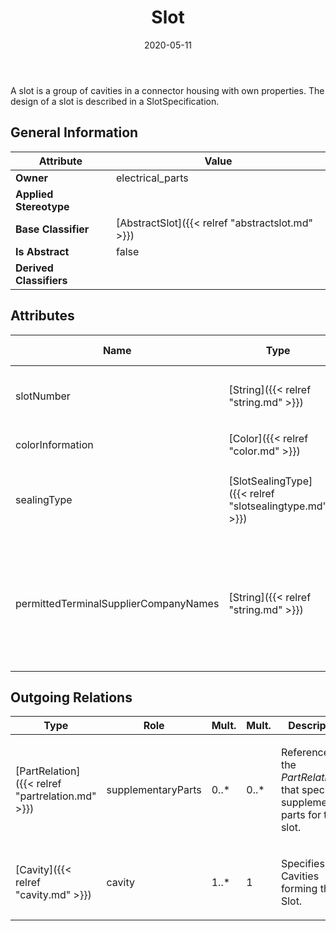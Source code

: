 ﻿---
title: Slot
toc: false
type: specs
date: "2020-05-11"
draft: false
specification: VEC
version: 1.2.0
documentType: "Recommendation"
elementType: Class
classes:
  - Slot
menu_name: vec-1.2.0
---
<p> A slot is a group of cavities in a connector housing with own properties. The design of a slot is described in a SlotSpecification.      </p>

## General Information

| Attribute               | Value |
|-------------------------|-------|
| **Owner**               | electrical_parts |
| **Applied Stereotype**  |   |
| **Base Classifier**     | [AbstractSlot]({{< relref "abstractslot.md" >}})<br/>  |
| **Is Abstract**         | false |
| **Derived Classifiers** |   |

## Attributes
|  Name  |  Type  |  Mult.  |  Description  |  Owning Classifier  |
|--------|--------|---------|---------------|--------------|
|slotNumber | [String]({{< relref "string.md" >}}) | 0..1 | <p>Specifies the number of the slot. This must be unique within a ConnectorHousingSpecification.  </p> | [AbstractSlot]({{< relref "abstractslot.md" >}}) |
|colorInformation | [Color]({{< relref "color.md" >}}) | 0..* | <p> Specifies the color of the slot.      </p> | [Slot]({{< relref "slot.md" >}}) |
|sealingType | [SlotSealingType]({{< relref "slotsealingtype.md" >}}) | 0..1 | <p> Specifies the type of the sealing of the slot, if sealed. The values are defined in an <i>OpenEnumeration</i>.      </p> | [Slot]({{< relref "slot.md" >}}) |
|permittedTerminalSupplierCompanyNames | [String]({{< relref "string.md" >}}) | 0..* | <p> If this attribute is defined, it is only permitted to use terminals of one of the listed terminal suppliers.      </p>      <p> The used company name shall be same as the one used as <i>PartVersion.companyName</i> for part numbers of this supplier.      </p> | [Slot]({{< relref "slot.md" >}}) |

## Outgoing Relations
|    Type  |   Role   |   Mult.   |   Mult.   |   Description   |
|----------|----------|-----------|-----------|-----------------|
| [PartRelation]({{< relref "partrelation.md" >}}) | supplementaryParts | 0..* | 0..* | <p> References the <i>PartRelations</i> that specify supplementary parts for this slot.      </p> |
| [Cavity]({{< relref "cavity.md" >}}) | cavity | 1..* | 1 | <p> Specifies the Cavities forming the Slot.      </p> |
